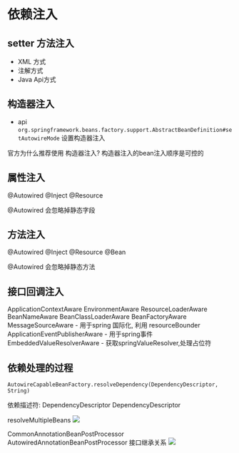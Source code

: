 # 依赖注入


## setter 方法注入

- XML 方式
- 注解方式
- Java Api方式


## 构造器注入


- api  `org.springframework.beans.factory.support.AbstractBeanDefinition#setAutowireMode` 设置构造器注入

官方为什么推荐使用  构造器注入?
构造器注入的bean注入顺序是可控的




## 属性注入

@Autowired
@Inject
@Resource


@Autowired 会忽略掉静态字段


## 方法注入

@Autowired
@Inject
@Resource
@Bean

@Autowired 会忽略掉静态方法


## 接口回调注入


ApplicationContextAware
EnvironmentAware
ResourceLoaderAware
BeanNameAware
BeanClassLoaderAware
BeanFactoryAware
MessageSourceAware               - 用于spring 国际化, 利用 resourceBounder
ApplicationEventPublisherAware   -  用于spring事件
EmbeddedValueResolverAware       - 获取springValueResolver,处理占位符


## 依赖处理的过程


`AutowireCapableBeanFactory.resolveDependency(DependencyDescriptor, String)`

依赖描述符: DependencyDescriptor
DependencyDescriptor


resolveMultipleBeans
![](https://gitee.com/niubenwsl/image_repo/raw/master/image/java/20210415234311.png)


CommonAnnotationBeanPostProcessor
AutowiredAnnotationBeanPostProcessor
接口继承关系
![](https://gitee.com/niubenwsl/image_repo/raw/master/image/java/CommonAnnotationBeanPostProcessor.png)





